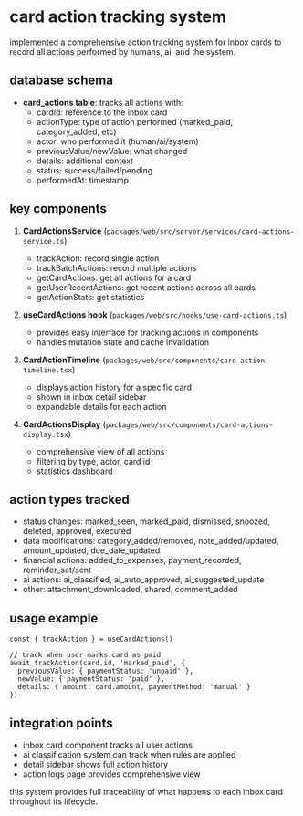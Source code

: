 # card action tracking system

implemented a comprehensive action tracking system for inbox cards to record all actions performed by humans, ai, and the system.

## database schema

- **card_actions table**: tracks all actions with:
  - cardId: reference to the inbox card
  - actionType: type of action performed (marked_paid, category_added, etc)
  - actor: who performed it (human/ai/system)
  - previousValue/newValue: what changed
  - details: additional context
  - status: success/failed/pending
  - performedAt: timestamp

## key components

1. **CardActionsService** (`packages/web/src/server/services/card-actions-service.ts`)
   - trackAction: record single action
   - trackBatchActions: record multiple actions
   - getCardActions: get all actions for a card
   - getUserRecentActions: get recent actions across all cards
   - getActionStats: get statistics

2. **useCardActions hook** (`packages/web/src/hooks/use-card-actions.ts`)
   - provides easy interface for tracking actions in components
   - handles mutation state and cache invalidation

3. **CardActionTimeline** (`packages/web/src/components/card-action-timeline.tsx`)
   - displays action history for a specific card
   - shown in inbox detail sidebar
   - expandable details for each action

4. **CardActionsDisplay** (`packages/web/src/components/card-actions-display.tsx`)
   - comprehensive view of all actions
   - filtering by type, actor, card id
   - statistics dashboard

## action types tracked

- status changes: marked_seen, marked_paid, dismissed, snoozed, deleted, approved, executed
- data modifications: category_added/removed, note_added/updated, amount_updated, due_date_updated
- financial actions: added_to_expenses, payment_recorded, reminder_set/sent
- ai actions: ai_classified, ai_auto_approved, ai_suggested_update
- other: attachment_downloaded, shared, comment_added

## usage example

```tsx
const { trackAction } = useCardActions()

// track when user marks card as paid
await trackAction(card.id, 'marked_paid', {
  previousValue: { paymentStatus: 'unpaid' },
  newValue: { paymentStatus: 'paid' },
  details: { amount: card.amount, paymentMethod: 'manual' }
})
```

## integration points

- inbox card component tracks all user actions
- ai classification system can track when rules are applied
- detail sidebar shows full action history
- action logs page provides comprehensive view

this system provides full traceability of what happens to each inbox card throughout its lifecycle. 